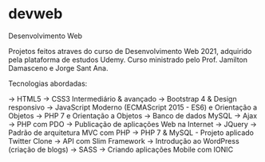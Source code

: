 # devweb
Desenvolvimento Web


Projetos feitos atraves do curso de Desenvolvimento Web 2021, adquirido pela plataforma de estudos Udemy. 
Curso ministrado pelo Prof. Jamilton Damasceno e Jorge Sant Ana.

Tecnologias abordadas:

-> HTML5
-> CSS3 Intermediário & avançado
-> Bootstrap 4 & Design responsivo
-> JavaScript Moderno (ECMAScript 2015 - ES6) e Orientação a Objetos
-> PHP 7 e Orientação a Objetos
-> Banco de dados MySQL
-> Ajax
-> PHP com PDO
-> Publicação de aplicações Web na Internet
-> JQuery
-> Padrão de arquitetura MVC com PHP
-> PHP 7 & MySQL - Projeto aplicado Twitter Clone
-> API com Slim Framework
-> Introdução ao WordPress (criação de blogs)
-> SASS
-> Criando aplicações Mobile com IONIC
